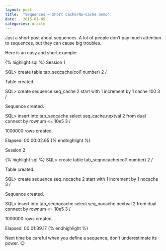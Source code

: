 ```yaml
---
layout: post
title:  "Sequences – Short Cache/No-Cache Demo"
date:   2015-01-09
categories: oracle
---
```


Just a short post about sequences. A lot of people don’t pay much attention to sequences, but they can cause big troubles.

Here is an easy and short example:

{% highlight sql %}
Session 1

SQL> create table tab_seqcache(col1 number)
2  /

Table created.

SQL> create sequence seq_cache
2  start with 1 increment by 1 cache 100
3  /

Sequence created.

SQL> insert into tab_seqcache select seq_cache.nextval
2  from dual connect by rownum <= 10e5
3  /

1000000 rows created.

Elapsed: 00:00:02.65
{% endhighlight %}

Session 2

{% highlight sql %}
SQL> create table tab_seqnocache(col1 number)
2  /

Table created.

SQL> create sequence seq_nocache
2  start with 1 increment by 1 nocache
3  /

Sequence created.

SQL> insert into tab_seqnocache select seq_nocache.nextval
2  from dual connect by rownum <= 10e5
3  /

1000000 rows created.

Elapsed: 00:01:39.17
{% endhighlight %}

Next time be careful when you define a sequence, don’t underestimate its power. 😉